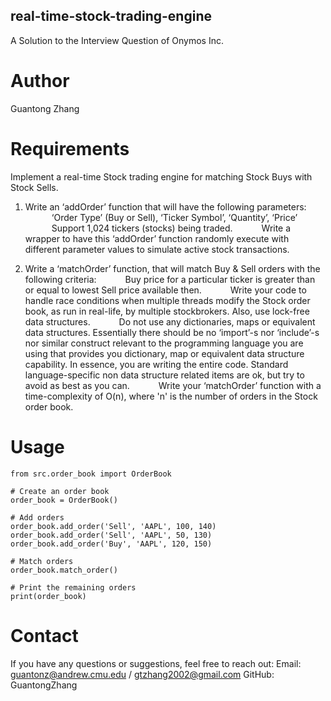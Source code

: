 ## real-time-stock-trading-engine

A Solution to the Interview Question of Onymos Inc.

# Author

Guantong Zhang

# Requirements

Implement a real-time Stock trading engine for matching Stock Buys with Stock Sells.
1. Write an ‘addOrder’ function that will have the following parameters:
      ‘Order Type’ (Buy or Sell), ‘Ticker Symbol’, ‘Quantity’, ‘Price’
      Support 1,024 tickers (stocks) being traded.
      Write a wrapper to have this ‘addOrder’ function randomly execute with different parameter values to simulate active stock transactions.

2. Write a ‘matchOrder’ function, that will match Buy & Sell orders with the following criteria:
      Buy price for a particular ticker is greater than or equal to lowest Sell price available then.
      Write your code to handle race conditions when multiple threads modify the Stock order book, as run in real-life, by multiple stockbrokers. Also, use lock-free data structures.
      Do not use any dictionaries, maps or equivalent data structures. Essentially there should be no ‘import’-s nor ‘include’-s nor similar construct relevant to the programming language you are using that provides you dictionary, map or equivalent data structure capability. In essence, you are writing the entire code. Standard language-specific non data structure related items are ok, but try to avoid as best as you can.
      Write your ‘matchOrder’ function with a time-complexity of O(n), where 'n' is the number of orders in the Stock order book.

# Usage

    from src.order_book import OrderBook

    # Create an order book
    order_book = OrderBook()

    # Add orders
    order_book.add_order('Sell', 'AAPL', 100, 140)
    order_book.add_order('Sell', 'AAPL', 50, 130)
    order_book.add_order('Buy', 'AAPL', 120, 150)

    # Match orders
    order_book.match_order()

    # Print the remaining orders
    print(order_book)


# Contact

If you have any questions or suggestions, feel free to reach out:
Email: guantonz@andrew.cmu.edu / gtzhang2002@gmail.com
GitHub: GuantongZhang